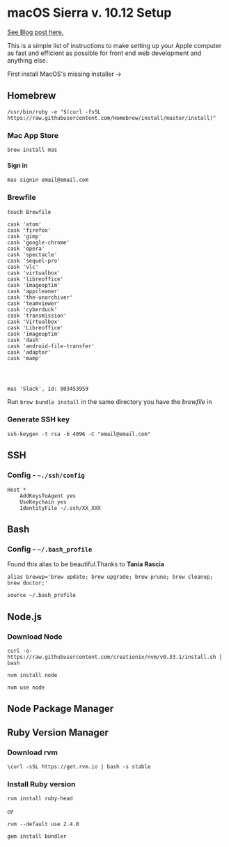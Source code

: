 # macOS Sierra v. 10.12 Setup

[See Blog post here.](http://johnawotwi.me/setupmacos/)

This is a simple list of instructions to make setting up your Apple computer as fast and efficient as possible for front end web development and anything else.

First install MacOS's missing installer ->
## Homebrew

```shell
/usr/bin/ruby -e "$(curl -fsSL https://raw.githubusercontent.com/Homebrew/install/master/install)"
```

### Mac App Store

```shell
brew install mas
```

#### Sign in

```shell
mas signin email@email.com
```

### Brewfile

```shell
touch Brewfile
```

```shell
cask 'atom'
cask 'firefox'
cask 'gimp'
cask 'google-chrome'
cask 'opera'
cask 'spectacle'
cask 'sequel-pro'
cask 'vlc'
cask 'virtualbox'
cask 'libreoffice'
cask 'imageoptim'
cask 'appcleaner'
cask 'the-unarchiver'
cask 'teamviewer'
cask 'cyberduck'
cask 'transmission'
cask 'Virtualbox'
cask 'Libreoffice'
cask 'imageoptim'
cask 'dash'
cask 'android-file-transfer'
cask 'adapter'
cask 'mamp'




mas 'Slack', id: 803453959

```
Run ```brew bundle install``` in the same directory you have the *brewfile* in


### Generate SSH key

```shell
ssh-keygen -t rsa -b 4096 -C "email@email.com"
```

## SSH

### Config - `~./ssh/config`

```shell
Host *
    AddKeysToAgent yes
    UseKeychain yes
    IdentityFile ~/.ssh/XX_XXX
```

## Bash

### Config - `~/.bash_profile`

Found this alias to be beautiful.Thanks to **Tania Rascia**

```shell
alias brewup='brew update; brew upgrade; brew prune; brew cleanup; brew doctor;'
```

```shell
source ~/.bash_profile
```


## Node.js

### Download Node

```shell
curl -o- https://raw.githubusercontent.com/creationix/nvm/v0.33.1/install.sh | bash
```

```shell
nvm install node
```

```shell
nvm use node
```

## Node Package Manager



## Ruby Version Manager

### Download rvm

```shell
\curl -sSL https://get.rvm.io | bash -s stable
```

### Install Ruby version

```shell
rvm install ruby-head
```
*or*

```shell
rvm --default use 2.4.0
```

```shell
gem install bundler
```

